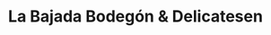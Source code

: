 ---
title: "La Bajada Bodegón & Delicatesen"
url: /posadas/la-bajada-bodegon-y-delicatesen/
shop: bebidas
---